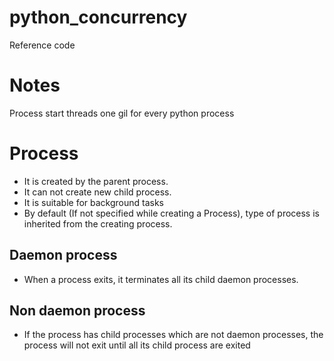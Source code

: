 # python_concurrency
 Reference code 


Notes
=====

Process start threads
one gil for every python process


Process
=======

* It is created by the parent process.
* It can not create new child process.
* It is suitable for background tasks
* By default (If not specified while creating a Process), type of process is inherited from the creating process.

Daemon process
--------------

* When a process exits, it terminates all its child daemon processes.

Non daemon process
-------------------
* If the process has child processes which are not daemon processes, the process will not exit until all its child process are exited